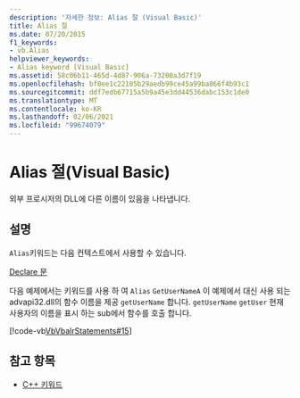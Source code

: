 ```yaml
---
description: '자세한 정보: Alias 절 (Visual Basic)'
title: Alias 절
ms.date: 07/20/2015
f1_keywords:
- vb.Alias
helpviewer_keywords:
- Alias keyword [Visual Basic]
ms.assetid: 58c06b11-465d-4d87-906a-73200a3d7f19
ms.openlocfilehash: bf0ee1c22105b29aedb99ce45a99ba866f4b93c1
ms.sourcegitcommit: ddf7edb67715a5b9a45e3dd44536dabc153c1de0
ms.translationtype: MT
ms.contentlocale: ko-KR
ms.lasthandoff: 02/06/2021
ms.locfileid: "99674079"
---
```

# <a name="alias-clause-visual-basic"></a>Alias 절(Visual Basic)

외부 프로시저의 DLL에 다른 이름이 있음을 나타냅니다.  
  
## <a name="remarks"></a>설명  

 `Alias`키워드는 다음 컨텍스트에서 사용할 수 있습니다.  
  
 [Declare 문](declare-statement.md)  
  
 다음 예제에서는 키워드를 사용 하 여 `Alias` `GetUserNameA` 이 예제에서 대신 사용 되는 advapi32.dll의 함수 이름을 제공 `getUserName` 합니다. `getUserName` `getUser` 현재 사용자의 이름을 표시 하는 sub에서 함수를 호출 합니다.  
  
 [!code-vb[VbVbalrStatements#15](~/samples/snippets/visualbasic/VS_Snippets_VBCSharp/VbVbalrStatements/VB/Class1.vb#15)]  
  
## <a name="see-also"></a>참고 항목

- [C++ 키워드](../keywords/index.md)
